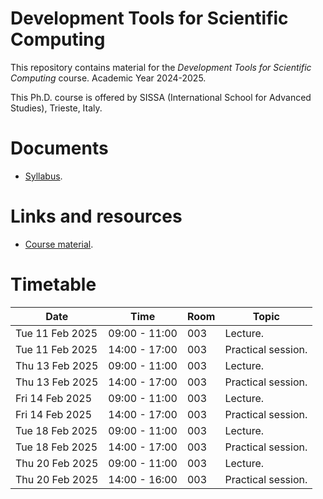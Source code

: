 # Development Tools for Scientific Computing

This repository contains material for the *Development Tools for Scientific Computing* course. Academic Year 2024-2025.
<br>

This Ph.D. course is offered by SISSA (International School for Advanced Studies), Trieste, Italy.

# Documents
- [Syllabus](syllabus.md).

# Links and resources
- [Course material](https://github.com/pcafrica/devtools_scicomp/).

# Timetable
| Date            | Time          | Room | Topic |
|-----------------|---------------|------|-------|
| Tue 11 Feb 2025 | 09:00 - 11:00 | 003  | Lecture. |
| Tue 11 Feb 2025 | 14:00 - 17:00 | 003  | Practical session. |
| Thu 13 Feb 2025 | 09:00 - 11:00 | 003  | Lecture. |
| Thu 13 Feb 2025 | 14:00 - 17:00 | 003  | Practical session. |
| Fri 14 Feb 2025 | 09:00 - 11:00 | 003  | Lecture. |
| Fri 14 Feb 2025 | 14:00 - 17:00 | 003  | Practical session. |
| Tue 18 Feb 2025 | 09:00 - 11:00 | 003  | Lecture. |
| Tue 18 Feb 2025 | 14:00 - 17:00 | 003  | Practical session. |
| Thu 20 Feb 2025 | 09:00 - 11:00 | 003  | Lecture. |
| Thu 20 Feb 2025 | 14:00 - 16:00 | 003  | Practical session. |
